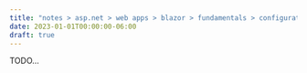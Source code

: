 ```yaml
---
title: "notes > asp.net > web apps > blazor > fundamentals > configuration"
date: 2023-01-01T00:00:00-06:00
draft: true
---
```


TODO...